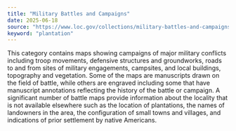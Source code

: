 ```yaml
---
title: "Military Battles and Campaigns"
date: 2025-06-18
source: "https://www.loc.gov/collections/military-battles-and-campaigns/about-this-collection/"
keyword: "plantation"
---
```


This category contains maps showing campaigns of major military conflicts including troop movements, defensive structures and groundworks, roads to and from sites of military engagements, campsites, and local buildings, topography and vegetation. Some of the maps are manuscripts drawn on the field of battle, while others are engraved including some that have manuscript annotations reflecting the history of the battle or campaign. A significant number of battle maps provide information about the locality that is not available elsewhere such as the location of plantations, the names of landowners in the area, the configuration of small towns and villages, and indications of prior settlement by native Americans.

